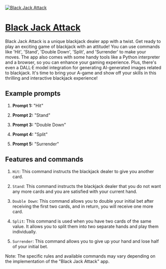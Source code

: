 [![Black Jack Attack](https://files.oaiusercontent.com/file-pjutrBLKQsCxhdGWr2NNYkO4?se=2123-10-17T20%3A39%3A19Z&sp=r&sv=2021-08-06&sr=b&rscc=max-age%3D31536000%2C%20immutable&rscd=attachment%3B%20filename%3D0592f68b-0196-40a6-b187-96c3e6ed5c31.png&sig=/eu2m/vdvMc3e%2BqVXWrV94C4iS1Fx41LcYguscE6eGA%3D)](https://chat.openai.com/g/g-KTULBmNt2-black-jack-attack)

# [Black Jack Attack](https://chat.openai.com/g/g-KTULBmNt2-black-jack-attack)

Black Jack Attack is a unique blackjack dealer app with a twist. Get ready to play an exciting game of blackjack with an attitude! You can use commands like 'Hit', 'Stand', 'Double Down', 'Split', and 'Surrender' to make your moves. The app also comes with some handy tools like a Python interpreter and a browser, so you can enhance your gaming experience. Plus, there's even a DALL·E model integration for generating AI-generated images related to blackjack. It's time to bring your A-game and show off your skills in this thrilling and interactive blackjack experience!

## Example prompts

1. **Prompt 1:** "Hit"

2. **Prompt 2:** "Stand"

3. **Prompt 3:** "Double Down"

4. **Prompt 4:** "Split"

5. **Prompt 5:** "Surrender"


## Features and commands

1. `Hit`: This command instructs the blackjack dealer to give you another card.

2. `Stand`: This command instructs the blackjack dealer that you do not want any more cards and you are satisfied with your current hand.

3. `Double Down`: This command allows you to double your initial bet after receiving the first two cards, and in return, you will receive one more card.

4. `Split`: This command is used when you have two cards of the same value. It allows you to split them into two separate hands and play them individually.

5. `Surrender`: This command allows you to give up your hand and lose half of your initial bet.

Note: The specific rules and available commands may vary depending on the implementation of the "Black Jack Attack" app.